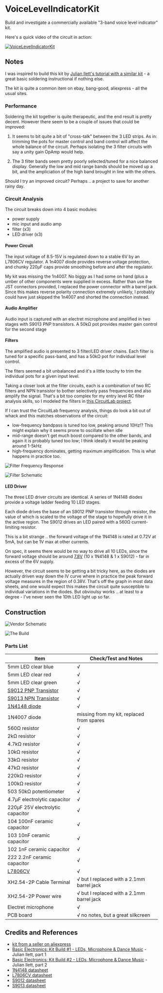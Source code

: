 # VoiceLevelIndicatorKit

Build and investigate a commercially available "3-band voice level indicator" kit.

Here's a quick video of the circuit in action:

[![VoiceLevelIndicatorKit](http://img.youtube.com/vi/6o-kOXPPcac/0.jpg)](http://www.youtube.com/watch?v=6o-kOXPPcac)

## Notes

I was inspired to build this kit by [Julian Ilett's tutorial with a similar kit](https://youtu.be/07xyD7pLdmw) -
a great basic soldering instructional if nothing else.

The kit is quite a common item on ebay, bang-good, aliexpress - all the usual sites.

### Performance

Soldering the kit together is quite therapeutic, and the end result is pretty decent.
However there seem to be a couple of issues that could be improved:

1. It seems to bit quite a bit of "cross-talk" between the 3 LED strips.
As in: trimming the pots for master control and band control will affect the whole balance of the circuit.
Perhaps isolating the 3 filter circuits with say a unity gain OpAmp would help.

2. The 3 filter bands seem pretty poorly selected/tuned for a nice balanced display. Generally the low and mid range bands should be moved up a bit, and the ampliciation of the high band brought in line with the others.

Should I try an improved circuit? Perhaps .. a project to save for another rainy day.

### Circuit Analysis

The circuit breaks down into 4 basic modules:
* power supply
* mic input and audio amp
* filter (x3)
* LED driver (x3)

#### Power Circuit
The input voltage of 8.5-15V is regulated down to a stable 6V by an L7806CV regulator.
A 1n4007 diode provides reverse voltage protection, and chunky 220µF caps provide smoothing before and after the regulator.

My kit was missing the 1n4007. No biggy as I had some on hand (plus a umber of other components were supplied in excess.
Rather than use the JST connectors provided, I replaced the power connector with a barrel jack.
Since this makes reverse polarity connection extremely unlikely, I probably could have just skipped the 1n4007 and shorted the connection instead.

#### Audio Amplifier
Audio input is captured with an electret microphone and amplified in two stages with S9013 PNP transistors.
A 50kΩ pot provides master gain control for the second stage

#### Filters
The amplified audio is presented to 3 filter/LED driver chains.
Each filter is tuned for a specific pass-band, and has a 50kΩ pot for individual level control.

The fiters seemed a bit unbalanced and it's a little touchy to trim the individual pots for a given input level.

Taking a closer look at the filter circuits, each is a combination of two RC filters and NPN transistor
to bother selectively pass frequencies and also amplify the signal. That's a bit too complex
for my entry level RC filter analysis skills, so I modeled the filters in [this CircuitLab project](https://www.circuitlab.com/circuit/m5cfrs/voicelevelindicatorkit-filters/).

If I can trust the CircuitLab frequency analysis, things do look a bit out of whack and this matches observations of the circuit:
* low-frequency bandpass is tuned too low, peaking around 10Hz!? This might explain why it seems prone to oscillate when idle
* mid-range doesn't get much boost compared to the other bands, and again it is probably tuned too low; I think ideally it would be peaking around 1-5kHz
* high-frequency dominates, getting maximum amplification. This is what happens in practice too.

![Filter Frequency Response](./assets/VoiceLevelIndicatorKit_filter_frequency_response.png?raw=true)

![Filter Schematic](./assets/VoiceLevelIndicatorKit_filter_schematic.png?raw=true)

#### LED Driver
The three LED driver circuits are identical.
A series of 1N4148 diodes provide a voltage ladder feeding 10 LED stages.

Each diode drives the base of an S9012 PNP transistor through resistor,
the value of which is scaled to the voltage of the stage to hopefully drive it in the active region.
The S9012 drives an LED paired with a 560Ω current-limiting resistor.

This is a bit strange .. the forward voltage of the 1N4148 is rated at 0.72V at 5mA, but can be 1V max at other currents.

On spec, it seems there would be no way to drive all 10 LEDs, since the forward voltage should be around
[7.8V](http://www.wolframalpha.com/input/?i=10*0.72V%2B0.6V) (10 x 1N4148 & 1 x S9012) - far in excess of the 6V supply.

However, the circuit seems to be getting a bit tricky here, as the diodes are actually driven way down the IV curve
where in practice the peak forward voltage measures in the region of 0.38V.
That's off the graph in most data sheets, and one would expect this makes the circuit quite susceptible to individual variations in the diodes.
But obvioulsy works .. at least to a degree - I've never seen the 10th LED light up so far.

## Construction

![Vendor Schematic](./assets/vendor_schematic.jpg?raw=true)

![The Build](./assets/VoiceLevelIndicatorKit_build.jpg?raw=true)

### Parts List

| Item                             | Check/Test and Notes |
|----------------------------------|---|
| 5mm LED clear blue               | √ |
| 5mm LED clear red                | √ |
| 5mm LED clear green              | √ |
| [S9012 PNP Transistor](http://www.futurlec.com/Transistors/S9012.shtml) | √ |
| [S9013 NPN Transistor](http://www.futurlec.com/Transistors/S9013.shtml) | √ |
| [1N4148 diode](http://www.futurlec.com/Diodes/1N4148.shtml) | √ |
| 1N4007 diode                     | missing from my kit, replaced from spares |
| 560Ω resistor                    | √ |
| 2kΩ resistor                     | √ |
| 4.7kΩ resistor                   | √ |
| 10kΩ resistor                    | √ |
| 33kΩ resistor                    | √ |
| 47kΩ resistor                    | √ |
| 220kΩ resistor                   | √ |
| 100kΩ resistor                   | √ |
| 503 50kΩ potentiometer           | √ |
| 4.7µF electrolytic capacitor     | √ |
| 220µF 25V electrolytic capacitor | √ |
| 104 100nF ceramic capacitor      | √ |
| 103 10nF ceramic capacitor       | √ |
| 102 1nF ceramic capacitor        | √ |
| 222 2.2nF ceramic capacitor      | √ |
| [L7806CV](http://www.alldatasheet.com/datasheet-pdf/pdf/22636/STMICROELECTRONICS/L7806CV.html) | √ |
| XH2.54-2P Cable Terminal         | √ but I replaced with a 2.1mm barrel jack |
| XH2.54-2P Power wire             | √ but I replaced with a 2.1mm barrel jack |
| Electret microphone              | √ |
| PCB board                        | √ no notes, but a great silkcreen|


## Credits and References
* [kit from a seller on aliexpress](http://www.aliexpress.com/item/1Pcs-New-9-15V-Voice-Control-Level-Indicating-Voice-Indicator-Module-DIY-Kits/32351752901.html)
* [Basic Electronics: Kit Build #1 - LEDs, Microphone & Dance Music](https://youtu.be/07xyD7pLdmw) - Julian Ilett, part 1
* [Basic Electronics: Kit Build #2 - LEDs, Microphone & Dance Music](https://youtu.be/e6vDDMiYOU4) - Julian Ilett, part 2
* [1N4148 datasheet](http://www.futurlec.com/Diodes/1N4148.shtml)
* [L7806CV datasheet](http://www.alldatasheet.com/datasheet-pdf/pdf/22636/STMICROELECTRONICS/L7806CV.html)
* [S9012 datasheet](http://www.futurlec.com/Transistors/S9012.shtml)
* [S9013 datasheet](http://www.futurlec.com/Transistors/S9013.shtml)
